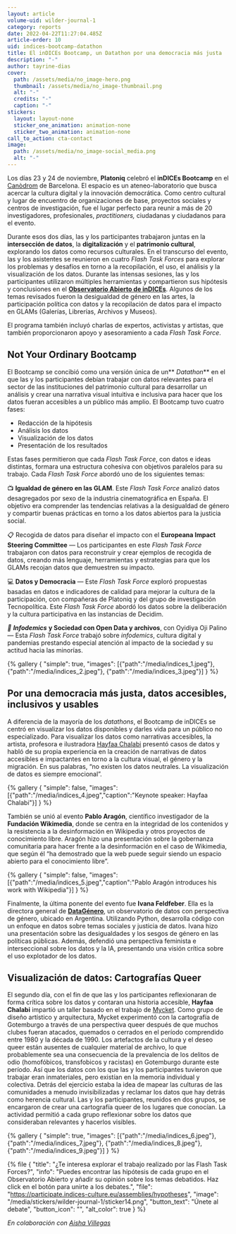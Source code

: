 ```yaml
---
layout: article
volume-uid: wilder-journal-1
category: reports
date: 2022-04-22T11:27:04.485Z
article-order: 10
uid: indices-bootcamp-datathon
title: El inDICEs Bootcamp, un Datathon por una democracia más justa
description: "-"
author: tayrine-dias
cover:
  path: /assets/media/no_image-hero.png
  thumbnail: /assets/media/no_image-thumbnail.png
  alt: "-"
  credits: "-"
  caption: "-"
stickers:
  layout: layout-none
  sticker_one_animation: animation-none
  sticker_two_animation: animation-none
call_to_action: cta-contact
image:
  path: /assets/media/no_image-social_media.png
  alt: "-"
---
```

Los días 23 y 24 de noviembre, **Platoniq** celebró el **inDICEs Bootcamp** en el [Canòdrom](https://canodrom.barcelona/) de Barcelona. El espacio es un ateneo-laboratorio que busca acercar la cultura digital y la innovación democrática. Como centro cultural y lugar de encuentro de organizaciones de base, proyectos sociales y centros de investigación, fue el lugar perfecto para reunir a más de 20 investigadores, profesionales, *practitioners,* ciudadanas y ciudadanos para el evento.

Durante esos dos días, las y los participantes trabajaron juntas en la **intersección de datos**, la **digitalización** y el **patrimonio cultural**, explorando los datos como recursos culturales. En el transcurso del evento, las y los asistentes se reunieron en cuatro *Flash Task Forces* para explorar los problemas y desafíos en torno a la recopilación, el uso, el análisis y la visualización de los datos. Durante las intensas sesiones, las y los participantes utilizaron múltiples herramientas y compartieron sus hipótesis y conclusiones en el **[Observatorio Abierto de inDICEs](https://participate.indices-culture.eu/)**. Algunos de los temas revisados fueron la desigualdad de género en las artes, la participación política con datos y la recopilación de datos para el impacto en GLAMs (Galerías, Librerías, Archivos y Museos).

El programa también incluyó charlas de expertos, activistas y artistas, que también proporcionaron apoyo y asesoramiento a cada *Flash Task Force*.

## Not Your Ordinary Bootcamp

El Bootcamp se concibió como una versión única de un** *Datathon*** en el que las y los participantes debían trabajar con datos relevantes para el sector de las instituciones del patrimonio cultural para desarrollar un análisis y crear una narrativa visual intuitiva e inclusiva para hacer que los datos fueran accesibles a un público más amplio. El Bootcamp tuvo cuatro fases:

* Redacción de la hipótesis
* Análisis los datos
* Visualización de los datos
* Presentación de los resultados

Estas fases permitieron que cada *Flash Task Force*, con datos e ideas distintas, formara una estructura cohesiva con objetivos paralelos para su trabajo. Cada *Flash Task Force* abordó uno de los siguientes temas:

📺 **Igualdad de género en las GLAM**. Este *Flash Task Force* analizó datos desagregados por sexo de la industria cinematográfica en España. El objetivo era comprender las tendencias relativas a la desigualdad de género y compartir buenas prácticas en torno a los datos abiertos para la justicia social.

📋 Recogida de datos para diseñar el impacto con el **Europeana Impact Steering Committee** — Los participantes en este *Flash Task Force* trabajaron con datos para reconstruir y crear ejemplos de recogida de datos, creando más lenguaje, herramientas y estrategias para que los GLAMs recojan datos que demuestren su impacto.

💻 **Datos y Democracia** — Este *Flash Task Force* exploró propuestas basadas en datos e indicadores de calidad para mejorar la cultura de la participación, con compañeras de Platoniq y del grupo de investigación Tecnopolítica. Este *Flash Task Force* abordó los datos sobre la deliberación y la cultura participativa en las instancias de Decidim.

*📣 **Infodemics*** **y Sociedad con Open Data y archivos**, con Oyidiya Oji Palino — Esta *Flash Task Force* trabajó sobre *infodemics*, cultura digital y pandemias prestando especial atención al impacto de la sociedad y su actitud hacia las minorías.

{% gallery { "simple": true, "images": [{"path":"/media/indices_1.jpeg"}, {"path":"/media/indices_2.jpeg"}, {"path":"/media/indices_3.jpeg"}] } %}

## **Por una democracia más justa, datos accesibles, inclusivos y usables**

A diferencia de la mayoría de los *datathons*, el Bootcamp de inDICEs se centró en visualizar los datos disponibles y darles vida para un público no especializado. Para visualizar los datos como narrativas accesibles, la artista, profesora e ilustradora [Hayfaa Chalabi](http://hayfaachalabi.com/) presentó casos de datos y habló de su propia experiencia en la creación de narrativas de datos accesibles e impactantes en torno a la cultura visual, el género y la migración. En sus palabras, “no existen los datos neutrales. La visualización de datos es siempre emocional”.

{% gallery { "simple": false, "images": [{"path":"/media/indices_4.jpeg","caption":"Keynote speaker: Hayfaa Chalabi"}] } %}

También se unió al evento **Pablo Aragón**, científico investigador de la **Fundación Wikimedia**, donde se centra en la integridad de los contenidos y la resistencia a la desinformación en Wikipedia y otros proyectos de conocimiento libre. Aragón hizo una presentación sobre la gobernanza comunitaria para hacer frente a la desinformación en el caso de Wikimedia, que según él “ha demostrado que la web puede seguir siendo un espacio abierto para el conocimiento libre”.

{% gallery { "simple": false, "images": [{"path":"/media/indices_5.jpeg","caption":"Pablo Aragón introduces his work with Wikipedia"}] } %}

Finalmente, la última ponente del evento fue **Ivana Feldfeber**. Ella es la directora general de **[DataGénero](https://www.datagenero.org/)**, un observatorio de datos con perspectiva de género, ubicado en Argentina. Utilizando Python, desarrolla código con un enfoque en datos sobre temas sociales y justicia de datos. Ivana hizo una presentación sobre las desigualdades y los sesgos de género en las políticas públicas. Además, defendió una perspectiva feminista e interseccional sobre los datos y la IA, presentando una visión crítica sobre el uso explotador de los datos.

## Visualización de datos: Cartografías Queer

El segundo día, con el fin de que las y los participantes reflexionaran de forma crítica sobre los datos y contaran una historia accesible, **Hayfaa Chalabi** impartió un taller basado en el trabajo de [Mycket](https://mycket.org/About-Us). Como grupo de diseño artístico y arquitectura, Mycket experimentó con la cartografía de Gotemburgo a través de una perspectiva queer después de que muchos clubes fueran atacados, quemados o cerrados en el período comprendido entre 1980 y la década de 1990. Los artefactos de la cultura y el deseo queer están ausentes de cualquier material de archivo, lo que probablemente sea una consecuencia de la prevalencia de los delitos de odio (homofóbicos, transfobicos y racistas) en Gotemburgo durante este período. Así que los datos con los que las y los participantes tuvieron que trabajar eran inmateriales, pero existían en la memoria individual y colectiva. Detrás del ejercicio estaba la idea de mapear las culturas de las comunidades a menudo invisibilizadas y reclamar los datos que hay detrás como herencia cultural. Las y los participantes, reunidos en dos grupos, se encargaron de crear una cartografía queer de los lugares que conocían. La actividad permitió a cada grupo reflexionar sobre los datos que consideraban relevantes y hacerlos visibles.

{% gallery { "simple": true, "images": [{"path":"/media/indices_6.jpeg"}, {"path":"/media/indices_7.jpeg"}, {"path":"/media/indices_8.jpeg"}, {"path":"/media/indices_9.jpeg"}] } %}

{% file { "title": "¿Te interesa explorar el trabajo realizado por las Flash Task Forces?", "info": "Puedes encontrar las hipótesis de cada grupo en el Observatorio Abierto y añadir su opinión sobre los temas debatidos. Haz click en el botón para unirte a los debates.", "file": "https://participate.indices-culture.eu/assemblies/hypotheses", "image": "/media/stickers/wilder-journal-1/sticker14.png", "button_text": "Únete al debate", "button_icon": "", "alt_color": true } %}

*En colaboración con [Aisha Villegas](https://indices-culture.eu/dispatches-from-the-indices-bootcamp/)*